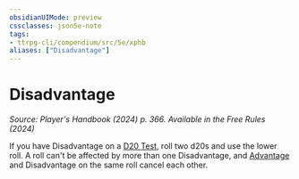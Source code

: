 ```yaml
---
obsidianUIMode: preview
cssclasses: json5e-note
tags:
- ttrpg-cli/compendium/src/5e/xphb
aliases: ["Disadvantage"]
---
```

# Disadvantage
*Source: Player's Handbook (2024) p. 366. Available in the Free Rules (2024)* 

If you have Disadvantage on a [D20 Test](3-Mechanics/CLI/rules/variant-rules/d20-test-xphb.md), roll two d20s and use the lower roll. A roll can't be affected by more than one Disadvantage, and [Advantage](3-Mechanics/CLI/rules/variant-rules/advantage-xphb.md) and Disadvantage on the same roll cancel each other.
